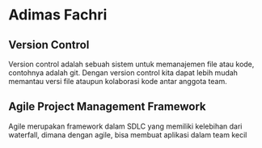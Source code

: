 # Adimas Fachri
## Version Control
Version control adalah sebuah sistem untuk memanajemen file atau kode, contohnya adalah git. Dengan version control kita dapat lebih mudah memantau versi file ataupun kolaborasi kode antar anggota team.

## Agile Project Management Framework
Agile merupakan framework dalam SDLC yang memiliki kelebihan dari waterfall, dimana dengan agile, bisa membuat aplikasi dalam team kecil
